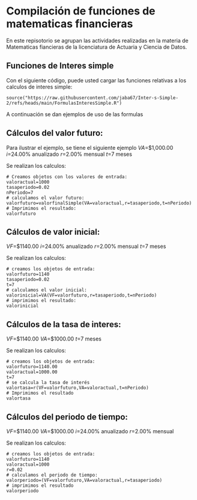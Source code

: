 # Compilación de funciones de matematicas financieras 

En este repisotorio se agrupan las actividades realizadas en la materia de Matematicas fiancieras de la licenciatura de Actuaria y Ciencia de Datos.

## Funciones de Interes simple

Con el siguiente código, puede usted cargar las funciones relativas a los calculos de interes simple:

```{r}
source("https://raw.githubusercontent.com/jaba67/Inter-s-Simple-2/refs/heads/main/FormulasInteresSimple.R") 
```

A continuación se dan ejemplos de uso de las formulas
## Cálculos del valor futuro:

Para ilustrar el ejemplo, se tiene el siguiente ejemplo 
$VA$=$1,000.00
$i$=24.00% anualizado
$r$=2.00% mensual
$t$=7 meses 

Se realizan los calculos:

```{r}
# Creamos objetos con los valores de entrada:
valoractual=1000
tasaperiodo=0.02
nPeriodo=7
# calculamos el valor futuro:
valorfuturo=valorfinalSimple(VA=valoractual,r=tasaperiodo,t=nPeriodo) 
# Imprimimos el resultado:
valorfuturo
```

## Cálculos de valor inicial:
$VF$=$1140.00
$i$=24.00% anualizado
$r$=2.00% mensual
$t$=7 meses 

Se realizan los calculos:

```{r}
# creamos los objetos de entrada:
valorfuturo=1140
tasaperiodo=0.02
t=7
# calculamos el valor inicial:
valorinicial=VA(VF=valorfuturo,r=tasaperiodo,t=nPeriodo)
# imprimimos el resultado:
valorinicial
```

## Cálculos de la tasa de interes:
$VF$=$1140.00
$VA$=$1000.00
$t$=7 meses

Se realizan los calculos:

```{r}
# creamos los objetos de entrada:
valorfuturo=1140.00
valoractual=1000.00
t=7
# se calcula la tasa de interés
valortasa=r(VF=valorfuturo,VA=valoractual,t=nPeriodo)
# Imprimimos el resultado
valortasa
```

## Cálculos del periodo de tiempo:
$VF$=$1140.00
$VA$=$1000.00
$i$=24.00% anualizado
$r$=2.00% mensual

Se realizan los calculos:

```{r}
# creamos los objetos de entrada:
valorfuturo=1140
valoractual=1000
r=0.02
# calculamos el periodo de tiempo:
valorperiodo=(VF=valorfuturo,VA=valoractual,r=tasaperiodo)
# imprimimos el resultado
valorperiodo
```
